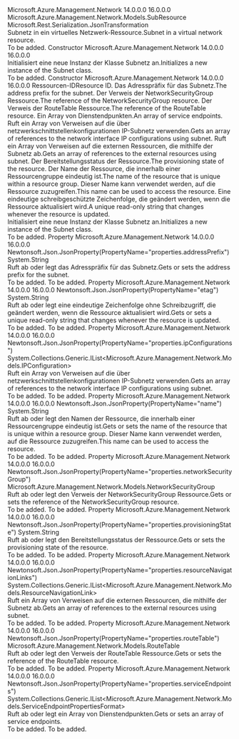 <Type Name="Subnet" FullName="Microsoft.Azure.Management.Network.Models.Subnet">
  <TypeSignature Language="C#" Value="public class Subnet : Microsoft.Azure.Management.Network.Models.SubResource" />
  <TypeSignature Language="ILAsm" Value=".class public auto ansi beforefieldinit Subnet extends Microsoft.Azure.Management.Network.Models.SubResource" />
  <TypeSignature Language="DocId" Value="T:Microsoft.Azure.Management.Network.Models.Subnet" />
  <TypeSignature Language="VB.NET" Value="Public Class Subnet&#xA;Inherits SubResource" />
  <TypeSignature Language="F#" Value="type Subnet = class&#xA;    inherit SubResource" />
  <AssemblyInfo>
    <AssemblyName>Microsoft.Azure.Management.Network</AssemblyName>
    <AssemblyVersion>14.0.0.0</AssemblyVersion>
    <AssemblyVersion>16.0.0.0</AssemblyVersion>
  </AssemblyInfo>
  <Base>
    <BaseTypeName>Microsoft.Azure.Management.Network.Models.SubResource</BaseTypeName>
  </Base>
  <Interfaces />
  <Attributes>
    <Attribute>
      <AttributeName>Microsoft.Rest.Serialization.JsonTransformation</AttributeName>
    </Attribute>
  </Attributes>
  <Docs>
    <summary>
            <span data-ttu-id="800bd-101">Subnetz in ein virtuelles Netzwerk-Ressource.</span><span class="sxs-lookup"><span data-stu-id="800bd-101">Subnet in a virtual network resource.</span></span>
            </summary>
    <remarks>To be added.</remarks>
  </Docs>
  <Members>
    <Member MemberName=".ctor">
      <MemberSignature Language="C#" Value="public Subnet ();" />
      <MemberSignature Language="ILAsm" Value=".method public hidebysig specialname rtspecialname instance void .ctor() cil managed" />
      <MemberSignature Language="DocId" Value="M:Microsoft.Azure.Management.Network.Models.Subnet.#ctor" />
      <MemberSignature Language="VB.NET" Value="Public Sub New ()" />
      <MemberType>Constructor</MemberType>
      <AssemblyInfo>
        <AssemblyName>Microsoft.Azure.Management.Network</AssemblyName>
        <AssemblyVersion>14.0.0.0</AssemblyVersion>
        <AssemblyVersion>16.0.0.0</AssemblyVersion>
      </AssemblyInfo>
      <Parameters />
      <Docs>
        <summary>
            <span data-ttu-id="800bd-102">Initialisiert eine neue Instanz der Klasse Subnetz an.</span><span class="sxs-lookup"><span data-stu-id="800bd-102">Initializes a new instance of the Subnet class.</span></span>
            </summary>
        <remarks>To be added.</remarks>
      </Docs>
    </Member>
    <Member MemberName=".ctor">
      <MemberSignature Language="C#" Value="public Subnet (string id = null, string addressPrefix = null, Microsoft.Azure.Management.Network.Models.NetworkSecurityGroup networkSecurityGroup = null, Microsoft.Azure.Management.Network.Models.RouteTable routeTable = null, System.Collections.Generic.IList&lt;Microsoft.Azure.Management.Network.Models.ServiceEndpointPropertiesFormat&gt; serviceEndpoints = null, System.Collections.Generic.IList&lt;Microsoft.Azure.Management.Network.Models.IPConfiguration&gt; ipConfigurations = null, System.Collections.Generic.IList&lt;Microsoft.Azure.Management.Network.Models.ResourceNavigationLink&gt; resourceNavigationLinks = null, string provisioningState = null, string name = null, string etag = null);" />
      <MemberSignature Language="ILAsm" Value=".method public hidebysig specialname rtspecialname instance void .ctor(string id, string addressPrefix, class Microsoft.Azure.Management.Network.Models.NetworkSecurityGroup networkSecurityGroup, class Microsoft.Azure.Management.Network.Models.RouteTable routeTable, class System.Collections.Generic.IList`1&lt;class Microsoft.Azure.Management.Network.Models.ServiceEndpointPropertiesFormat&gt; serviceEndpoints, class System.Collections.Generic.IList`1&lt;class Microsoft.Azure.Management.Network.Models.IPConfiguration&gt; ipConfigurations, class System.Collections.Generic.IList`1&lt;class Microsoft.Azure.Management.Network.Models.ResourceNavigationLink&gt; resourceNavigationLinks, string provisioningState, string name, string etag) cil managed" />
      <MemberSignature Language="DocId" Value="M:Microsoft.Azure.Management.Network.Models.Subnet.#ctor(System.String,System.String,Microsoft.Azure.Management.Network.Models.NetworkSecurityGroup,Microsoft.Azure.Management.Network.Models.RouteTable,System.Collections.Generic.IList{Microsoft.Azure.Management.Network.Models.ServiceEndpointPropertiesFormat},System.Collections.Generic.IList{Microsoft.Azure.Management.Network.Models.IPConfiguration},System.Collections.Generic.IList{Microsoft.Azure.Management.Network.Models.ResourceNavigationLink},System.String,System.String,System.String)" />
      <MemberSignature Language="F#" Value="new Microsoft.Azure.Management.Network.Models.Subnet : string * string * Microsoft.Azure.Management.Network.Models.NetworkSecurityGroup * Microsoft.Azure.Management.Network.Models.RouteTable * System.Collections.Generic.IList&lt;Microsoft.Azure.Management.Network.Models.ServiceEndpointPropertiesFormat&gt; * System.Collections.Generic.IList&lt;Microsoft.Azure.Management.Network.Models.IPConfiguration&gt; * System.Collections.Generic.IList&lt;Microsoft.Azure.Management.Network.Models.ResourceNavigationLink&gt; * string * string * string -&gt; Microsoft.Azure.Management.Network.Models.Subnet" Usage="new Microsoft.Azure.Management.Network.Models.Subnet (id, addressPrefix, networkSecurityGroup, routeTable, serviceEndpoints, ipConfigurations, resourceNavigationLinks, provisioningState, name, etag)" />
      <MemberType>Constructor</MemberType>
      <AssemblyInfo>
        <AssemblyName>Microsoft.Azure.Management.Network</AssemblyName>
        <AssemblyVersion>14.0.0.0</AssemblyVersion>
        <AssemblyVersion>16.0.0.0</AssemblyVersion>
      </AssemblyInfo>
      <Parameters>
        <Parameter Name="id" Type="System.String" />
        <Parameter Name="addressPrefix" Type="System.String" />
        <Parameter Name="networkSecurityGroup" Type="Microsoft.Azure.Management.Network.Models.NetworkSecurityGroup" />
        <Parameter Name="routeTable" Type="Microsoft.Azure.Management.Network.Models.RouteTable" />
        <Parameter Name="serviceEndpoints" Type="System.Collections.Generic.IList&lt;Microsoft.Azure.Management.Network.Models.ServiceEndpointPropertiesFormat&gt;" />
        <Parameter Name="ipConfigurations" Type="System.Collections.Generic.IList&lt;Microsoft.Azure.Management.Network.Models.IPConfiguration&gt;" />
        <Parameter Name="resourceNavigationLinks" Type="System.Collections.Generic.IList&lt;Microsoft.Azure.Management.Network.Models.ResourceNavigationLink&gt;" />
        <Parameter Name="provisioningState" Type="System.String" />
        <Parameter Name="name" Type="System.String" />
        <Parameter Name="etag" Type="System.String" />
      </Parameters>
      <Docs>
        <param name="id"><span data-ttu-id="800bd-103">Ressourcen-ID</span><span class="sxs-lookup"><span data-stu-id="800bd-103">Resource ID.</span></span></param>
        <param name="addressPrefix"><span data-ttu-id="800bd-104">Das Adresspräfix für das Subnetz.</span><span class="sxs-lookup"><span data-stu-id="800bd-104">The address prefix for the subnet.</span></span></param>
        <param name="networkSecurityGroup"><span data-ttu-id="800bd-105">Der Verweis der NetworkSecurityGroup Ressource.</span><span class="sxs-lookup"><span data-stu-id="800bd-105">The reference of the NetworkSecurityGroup resource.</span></span></param>
        <param name="routeTable"><span data-ttu-id="800bd-106">Der Verweis der RouteTable Ressource.</span><span class="sxs-lookup"><span data-stu-id="800bd-106">The reference of the RouteTable resource.</span></span></param>
        <param name="serviceEndpoints"><span data-ttu-id="800bd-107">Ein Array von Dienstendpunkten.</span><span class="sxs-lookup"><span data-stu-id="800bd-107">An array of service endpoints.</span></span></param>
        <param name="ipConfigurations"><span data-ttu-id="800bd-108">Ruft ein Array von Verweisen auf die über netzwerkschnittstellenkonfigurationen IP-Subnetz verwenden.</span><span class="sxs-lookup"><span data-stu-id="800bd-108">Gets an array of references to the network interface IP configurations using subnet.</span></span></param>
        <param name="resourceNavigationLinks"><span data-ttu-id="800bd-109">Ruft ein Array von Verweisen auf die externen Ressourcen, die mithilfe der Subnetz ab.</span><span class="sxs-lookup"><span data-stu-id="800bd-109">Gets an array of references to the external resources using subnet.</span></span></param>
        <param name="provisioningState"><span data-ttu-id="800bd-110">Der Bereitstellungsstatus der Ressource.</span><span class="sxs-lookup"><span data-stu-id="800bd-110">The provisioning state of the resource.</span></span></param>
        <param name="name"><span data-ttu-id="800bd-111">Der Name der Ressource, die innerhalb einer Ressourcengruppe eindeutig ist.</span><span class="sxs-lookup"><span data-stu-id="800bd-111">The name of the resource that is unique within a resource group.</span></span> <span data-ttu-id="800bd-112">Dieser Name kann verwendet werden, auf die Ressource zuzugreifen.</span><span class="sxs-lookup"><span data-stu-id="800bd-112">This name can be used to access the resource.</span></span></param>
        <param name="etag"><span data-ttu-id="800bd-113">Eine eindeutige schreibgeschützte Zeichenfolge, die geändert werden, wenn die Ressource aktualisiert wird.</span><span class="sxs-lookup"><span data-stu-id="800bd-113">A unique read-only string that changes whenever the resource is updated.</span></span></param>
        <summary>
            <span data-ttu-id="800bd-114">Initialisiert eine neue Instanz der Klasse Subnetz an.</span><span class="sxs-lookup"><span data-stu-id="800bd-114">Initializes a new instance of the Subnet class.</span></span>
            </summary>
        <remarks>To be added.</remarks>
      </Docs>
    </Member>
    <Member MemberName="AddressPrefix">
      <MemberSignature Language="C#" Value="public string AddressPrefix { get; set; }" />
      <MemberSignature Language="ILAsm" Value=".property instance string AddressPrefix" />
      <MemberSignature Language="DocId" Value="P:Microsoft.Azure.Management.Network.Models.Subnet.AddressPrefix" />
      <MemberSignature Language="VB.NET" Value="Public Property AddressPrefix As String" />
      <MemberSignature Language="F#" Value="member this.AddressPrefix : string with get, set" Usage="Microsoft.Azure.Management.Network.Models.Subnet.AddressPrefix" />
      <MemberType>Property</MemberType>
      <AssemblyInfo>
        <AssemblyName>Microsoft.Azure.Management.Network</AssemblyName>
        <AssemblyVersion>14.0.0.0</AssemblyVersion>
        <AssemblyVersion>16.0.0.0</AssemblyVersion>
      </AssemblyInfo>
      <Attributes>
        <Attribute>
          <AttributeName>Newtonsoft.Json.JsonProperty(PropertyName="properties.addressPrefix")</AttributeName>
        </Attribute>
      </Attributes>
      <ReturnValue>
        <ReturnType>System.String</ReturnType>
      </ReturnValue>
      <Docs>
        <summary>
            <span data-ttu-id="800bd-115">Ruft ab oder legt das Adresspräfix für das Subnetz.</span><span class="sxs-lookup"><span data-stu-id="800bd-115">Gets or sets the address prefix for the subnet.</span></span>
            </summary>
        <value>To be added.</value>
        <remarks>To be added.</remarks>
      </Docs>
    </Member>
    <Member MemberName="Etag">
      <MemberSignature Language="C#" Value="public string Etag { get; set; }" />
      <MemberSignature Language="ILAsm" Value=".property instance string Etag" />
      <MemberSignature Language="DocId" Value="P:Microsoft.Azure.Management.Network.Models.Subnet.Etag" />
      <MemberSignature Language="VB.NET" Value="Public Property Etag As String" />
      <MemberSignature Language="F#" Value="member this.Etag : string with get, set" Usage="Microsoft.Azure.Management.Network.Models.Subnet.Etag" />
      <MemberType>Property</MemberType>
      <AssemblyInfo>
        <AssemblyName>Microsoft.Azure.Management.Network</AssemblyName>
        <AssemblyVersion>14.0.0.0</AssemblyVersion>
        <AssemblyVersion>16.0.0.0</AssemblyVersion>
      </AssemblyInfo>
      <Attributes>
        <Attribute>
          <AttributeName>Newtonsoft.Json.JsonProperty(PropertyName="etag")</AttributeName>
        </Attribute>
      </Attributes>
      <ReturnValue>
        <ReturnType>System.String</ReturnType>
      </ReturnValue>
      <Docs>
        <summary>
            <span data-ttu-id="800bd-116">Ruft ab oder legt eine eindeutige Zeichenfolge ohne Schreibzugriff, die geändert werden, wenn die Ressource aktualisiert wird.</span><span class="sxs-lookup"><span data-stu-id="800bd-116">Gets or sets a unique read-only string that changes whenever the resource is updated.</span></span>
            </summary>
        <value>To be added.</value>
        <remarks>To be added.</remarks>
      </Docs>
    </Member>
    <Member MemberName="IpConfigurations">
      <MemberSignature Language="C#" Value="public System.Collections.Generic.IList&lt;Microsoft.Azure.Management.Network.Models.IPConfiguration&gt; IpConfigurations { get; }" />
      <MemberSignature Language="ILAsm" Value=".property instance class System.Collections.Generic.IList`1&lt;class Microsoft.Azure.Management.Network.Models.IPConfiguration&gt; IpConfigurations" />
      <MemberSignature Language="DocId" Value="P:Microsoft.Azure.Management.Network.Models.Subnet.IpConfigurations" />
      <MemberSignature Language="VB.NET" Value="Public ReadOnly Property IpConfigurations As IList(Of IPConfiguration)" />
      <MemberSignature Language="F#" Value="member this.IpConfigurations : System.Collections.Generic.IList&lt;Microsoft.Azure.Management.Network.Models.IPConfiguration&gt;" Usage="Microsoft.Azure.Management.Network.Models.Subnet.IpConfigurations" />
      <MemberType>Property</MemberType>
      <AssemblyInfo>
        <AssemblyName>Microsoft.Azure.Management.Network</AssemblyName>
        <AssemblyVersion>14.0.0.0</AssemblyVersion>
        <AssemblyVersion>16.0.0.0</AssemblyVersion>
      </AssemblyInfo>
      <Attributes>
        <Attribute>
          <AttributeName>Newtonsoft.Json.JsonProperty(PropertyName="properties.ipConfigurations")</AttributeName>
        </Attribute>
      </Attributes>
      <ReturnValue>
        <ReturnType>System.Collections.Generic.IList&lt;Microsoft.Azure.Management.Network.Models.IPConfiguration&gt;</ReturnType>
      </ReturnValue>
      <Docs>
        <summary>
            <span data-ttu-id="800bd-117">Ruft ein Array von Verweisen auf die über netzwerkschnittstellenkonfigurationen IP-Subnetz verwenden.</span><span class="sxs-lookup"><span data-stu-id="800bd-117">Gets an array of references to the network interface IP configurations using subnet.</span></span>
            </summary>
        <value>To be added.</value>
        <remarks>To be added.</remarks>
      </Docs>
    </Member>
    <Member MemberName="Name">
      <MemberSignature Language="C#" Value="public string Name { get; set; }" />
      <MemberSignature Language="ILAsm" Value=".property instance string Name" />
      <MemberSignature Language="DocId" Value="P:Microsoft.Azure.Management.Network.Models.Subnet.Name" />
      <MemberSignature Language="VB.NET" Value="Public Property Name As String" />
      <MemberSignature Language="F#" Value="member this.Name : string with get, set" Usage="Microsoft.Azure.Management.Network.Models.Subnet.Name" />
      <MemberType>Property</MemberType>
      <AssemblyInfo>
        <AssemblyName>Microsoft.Azure.Management.Network</AssemblyName>
        <AssemblyVersion>14.0.0.0</AssemblyVersion>
        <AssemblyVersion>16.0.0.0</AssemblyVersion>
      </AssemblyInfo>
      <Attributes>
        <Attribute>
          <AttributeName>Newtonsoft.Json.JsonProperty(PropertyName="name")</AttributeName>
        </Attribute>
      </Attributes>
      <ReturnValue>
        <ReturnType>System.String</ReturnType>
      </ReturnValue>
      <Docs>
        <summary>
            <span data-ttu-id="800bd-118">Ruft ab oder legt den Namen der Ressource, die innerhalb einer Ressourcengruppe eindeutig ist.</span><span class="sxs-lookup"><span data-stu-id="800bd-118">Gets or sets the name of the resource that is unique within a resource group.</span></span> <span data-ttu-id="800bd-119">Dieser Name kann verwendet werden, auf die Ressource zuzugreifen.</span><span class="sxs-lookup"><span data-stu-id="800bd-119">This name can be used to access the resource.</span></span>
            </summary>
        <value>To be added.</value>
        <remarks>To be added.</remarks>
      </Docs>
    </Member>
    <Member MemberName="NetworkSecurityGroup">
      <MemberSignature Language="C#" Value="public Microsoft.Azure.Management.Network.Models.NetworkSecurityGroup NetworkSecurityGroup { get; set; }" />
      <MemberSignature Language="ILAsm" Value=".property instance class Microsoft.Azure.Management.Network.Models.NetworkSecurityGroup NetworkSecurityGroup" />
      <MemberSignature Language="DocId" Value="P:Microsoft.Azure.Management.Network.Models.Subnet.NetworkSecurityGroup" />
      <MemberSignature Language="VB.NET" Value="Public Property NetworkSecurityGroup As NetworkSecurityGroup" />
      <MemberSignature Language="F#" Value="member this.NetworkSecurityGroup : Microsoft.Azure.Management.Network.Models.NetworkSecurityGroup with get, set" Usage="Microsoft.Azure.Management.Network.Models.Subnet.NetworkSecurityGroup" />
      <MemberType>Property</MemberType>
      <AssemblyInfo>
        <AssemblyName>Microsoft.Azure.Management.Network</AssemblyName>
        <AssemblyVersion>14.0.0.0</AssemblyVersion>
        <AssemblyVersion>16.0.0.0</AssemblyVersion>
      </AssemblyInfo>
      <Attributes>
        <Attribute>
          <AttributeName>Newtonsoft.Json.JsonProperty(PropertyName="properties.networkSecurityGroup")</AttributeName>
        </Attribute>
      </Attributes>
      <ReturnValue>
        <ReturnType>Microsoft.Azure.Management.Network.Models.NetworkSecurityGroup</ReturnType>
      </ReturnValue>
      <Docs>
        <summary>
            <span data-ttu-id="800bd-120">Ruft ab oder legt den Verweis der NetworkSecurityGroup Ressource.</span><span class="sxs-lookup"><span data-stu-id="800bd-120">Gets or sets the reference of the NetworkSecurityGroup resource.</span></span>
            </summary>
        <value>To be added.</value>
        <remarks>To be added.</remarks>
      </Docs>
    </Member>
    <Member MemberName="ProvisioningState">
      <MemberSignature Language="C#" Value="public string ProvisioningState { get; set; }" />
      <MemberSignature Language="ILAsm" Value=".property instance string ProvisioningState" />
      <MemberSignature Language="DocId" Value="P:Microsoft.Azure.Management.Network.Models.Subnet.ProvisioningState" />
      <MemberSignature Language="VB.NET" Value="Public Property ProvisioningState As String" />
      <MemberSignature Language="F#" Value="member this.ProvisioningState : string with get, set" Usage="Microsoft.Azure.Management.Network.Models.Subnet.ProvisioningState" />
      <MemberType>Property</MemberType>
      <AssemblyInfo>
        <AssemblyName>Microsoft.Azure.Management.Network</AssemblyName>
        <AssemblyVersion>14.0.0.0</AssemblyVersion>
        <AssemblyVersion>16.0.0.0</AssemblyVersion>
      </AssemblyInfo>
      <Attributes>
        <Attribute>
          <AttributeName>Newtonsoft.Json.JsonProperty(PropertyName="properties.provisioningState")</AttributeName>
        </Attribute>
      </Attributes>
      <ReturnValue>
        <ReturnType>System.String</ReturnType>
      </ReturnValue>
      <Docs>
        <summary>
            <span data-ttu-id="800bd-121">Ruft ab oder legt den Bereitstellungsstatus der Ressource.</span><span class="sxs-lookup"><span data-stu-id="800bd-121">Gets or sets the provisioning state of the resource.</span></span>
            </summary>
        <value>To be added.</value>
        <remarks>To be added.</remarks>
      </Docs>
    </Member>
    <Member MemberName="ResourceNavigationLinks">
      <MemberSignature Language="C#" Value="public System.Collections.Generic.IList&lt;Microsoft.Azure.Management.Network.Models.ResourceNavigationLink&gt; ResourceNavigationLinks { get; set; }" />
      <MemberSignature Language="ILAsm" Value=".property instance class System.Collections.Generic.IList`1&lt;class Microsoft.Azure.Management.Network.Models.ResourceNavigationLink&gt; ResourceNavigationLinks" />
      <MemberSignature Language="DocId" Value="P:Microsoft.Azure.Management.Network.Models.Subnet.ResourceNavigationLinks" />
      <MemberSignature Language="VB.NET" Value="Public Property ResourceNavigationLinks As IList(Of ResourceNavigationLink)" />
      <MemberSignature Language="F#" Value="member this.ResourceNavigationLinks : System.Collections.Generic.IList&lt;Microsoft.Azure.Management.Network.Models.ResourceNavigationLink&gt; with get, set" Usage="Microsoft.Azure.Management.Network.Models.Subnet.ResourceNavigationLinks" />
      <MemberType>Property</MemberType>
      <AssemblyInfo>
        <AssemblyName>Microsoft.Azure.Management.Network</AssemblyName>
        <AssemblyVersion>14.0.0.0</AssemblyVersion>
        <AssemblyVersion>16.0.0.0</AssemblyVersion>
      </AssemblyInfo>
      <Attributes>
        <Attribute>
          <AttributeName>Newtonsoft.Json.JsonProperty(PropertyName="properties.resourceNavigationLinks")</AttributeName>
        </Attribute>
      </Attributes>
      <ReturnValue>
        <ReturnType>System.Collections.Generic.IList&lt;Microsoft.Azure.Management.Network.Models.ResourceNavigationLink&gt;</ReturnType>
      </ReturnValue>
      <Docs>
        <summary>
            <span data-ttu-id="800bd-122">Ruft ein Array von Verweisen auf die externen Ressourcen, die mithilfe der Subnetz ab.</span><span class="sxs-lookup"><span data-stu-id="800bd-122">Gets an array of references to the external resources using subnet.</span></span>
            </summary>
        <value>To be added.</value>
        <remarks>To be added.</remarks>
      </Docs>
    </Member>
    <Member MemberName="RouteTable">
      <MemberSignature Language="C#" Value="public Microsoft.Azure.Management.Network.Models.RouteTable RouteTable { get; set; }" />
      <MemberSignature Language="ILAsm" Value=".property instance class Microsoft.Azure.Management.Network.Models.RouteTable RouteTable" />
      <MemberSignature Language="DocId" Value="P:Microsoft.Azure.Management.Network.Models.Subnet.RouteTable" />
      <MemberSignature Language="VB.NET" Value="Public Property RouteTable As RouteTable" />
      <MemberSignature Language="F#" Value="member this.RouteTable : Microsoft.Azure.Management.Network.Models.RouteTable with get, set" Usage="Microsoft.Azure.Management.Network.Models.Subnet.RouteTable" />
      <MemberType>Property</MemberType>
      <AssemblyInfo>
        <AssemblyName>Microsoft.Azure.Management.Network</AssemblyName>
        <AssemblyVersion>14.0.0.0</AssemblyVersion>
        <AssemblyVersion>16.0.0.0</AssemblyVersion>
      </AssemblyInfo>
      <Attributes>
        <Attribute>
          <AttributeName>Newtonsoft.Json.JsonProperty(PropertyName="properties.routeTable")</AttributeName>
        </Attribute>
      </Attributes>
      <ReturnValue>
        <ReturnType>Microsoft.Azure.Management.Network.Models.RouteTable</ReturnType>
      </ReturnValue>
      <Docs>
        <summary>
            <span data-ttu-id="800bd-123">Ruft ab oder legt den Verweis der RouteTable Ressource.</span><span class="sxs-lookup"><span data-stu-id="800bd-123">Gets or sets the reference of the RouteTable resource.</span></span>
            </summary>
        <value>To be added.</value>
        <remarks>To be added.</remarks>
      </Docs>
    </Member>
    <Member MemberName="ServiceEndpoints">
      <MemberSignature Language="C#" Value="public System.Collections.Generic.IList&lt;Microsoft.Azure.Management.Network.Models.ServiceEndpointPropertiesFormat&gt; ServiceEndpoints { get; set; }" />
      <MemberSignature Language="ILAsm" Value=".property instance class System.Collections.Generic.IList`1&lt;class Microsoft.Azure.Management.Network.Models.ServiceEndpointPropertiesFormat&gt; ServiceEndpoints" />
      <MemberSignature Language="DocId" Value="P:Microsoft.Azure.Management.Network.Models.Subnet.ServiceEndpoints" />
      <MemberSignature Language="VB.NET" Value="Public Property ServiceEndpoints As IList(Of ServiceEndpointPropertiesFormat)" />
      <MemberSignature Language="F#" Value="member this.ServiceEndpoints : System.Collections.Generic.IList&lt;Microsoft.Azure.Management.Network.Models.ServiceEndpointPropertiesFormat&gt; with get, set" Usage="Microsoft.Azure.Management.Network.Models.Subnet.ServiceEndpoints" />
      <MemberType>Property</MemberType>
      <AssemblyInfo>
        <AssemblyName>Microsoft.Azure.Management.Network</AssemblyName>
        <AssemblyVersion>14.0.0.0</AssemblyVersion>
        <AssemblyVersion>16.0.0.0</AssemblyVersion>
      </AssemblyInfo>
      <Attributes>
        <Attribute>
          <AttributeName>Newtonsoft.Json.JsonProperty(PropertyName="properties.serviceEndpoints")</AttributeName>
        </Attribute>
      </Attributes>
      <ReturnValue>
        <ReturnType>System.Collections.Generic.IList&lt;Microsoft.Azure.Management.Network.Models.ServiceEndpointPropertiesFormat&gt;</ReturnType>
      </ReturnValue>
      <Docs>
        <summary>
            <span data-ttu-id="800bd-124">Ruft ab oder legt ein Array von Dienstendpunkten.</span><span class="sxs-lookup"><span data-stu-id="800bd-124">Gets or sets an array of service endpoints.</span></span>
            </summary>
        <value>To be added.</value>
        <remarks>To be added.</remarks>
      </Docs>
    </Member>
  </Members>
</Type>
